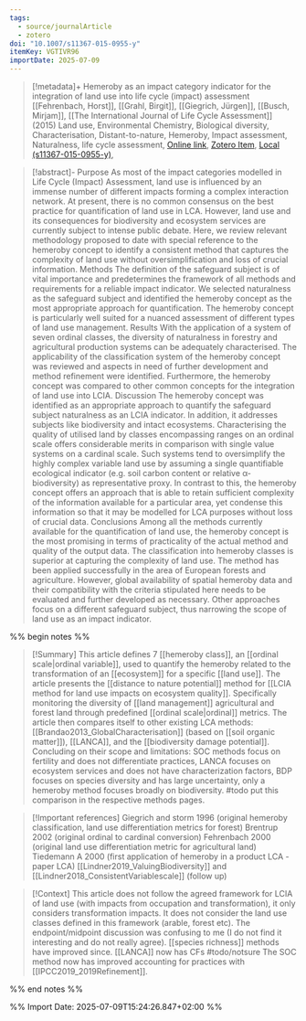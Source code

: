 ```yaml
---
tags:
  - source/journalArticle
  - zotero
doi: "10.1007/s11367-015-0955-y"
itemKey: VGTIVR96
importDate: 2025-07-09
---
```

>[!metadata]+
> Hemeroby as an impact category indicator for the integration of land use into life cycle (impact) assessment
> [[Fehrenbach, Horst]], [[Grahl, Birgit]], [[Giegrich, Jürgen]], [[Busch, Mirjam]], 
> [[The International Journal of Life Cycle Assessment]] (2015)
> Land use, Environmental Chemistry, Biological diversity, Characterisation, Distant-to-nature, Hemeroby, Impact assessment, Naturalness, life cycle assessment, 
> [Online link](https://link.springer.com/article/10.1007/s11367-015-0955-y), [Zotero Item](zotero://select/library/items/VGTIVR96), [Local (s11367-015-0955-y)](file://C:/Users/aburg/Documents/references/zotero/storage/2QVZGJW8/s11367-015-0955-y.pdf), 

>[!abstract]-
>Purpose As most of the impact categories modelled in Life Cycle (Impact) Assessment, land use is influenced by an immense number of different impacts forming a complex interaction network. At present, there is no common consensus on the best practice for quantification of land use in LCA. However, land use and its consequences for biodiversity and ecosystem services are currently subject to intense public debate. Here, we review relevant methodology proposed to date with special reference to the hemeroby concept to identify a consistent method that captures the complexity of land use without oversimplification and loss of crucial information. Methods The definition of the safeguard subject is of vital importance and predetermines the framework of all methods and requirements for a reliable impact indicator. We selected naturalness as the safeguard subject and identified the hemeroby concept as the most appropriate approach for quantification. The hemeroby concept is particularly well suited for a nuanced assessment of different types of land use management. Results With the application of a system of seven ordinal classes, the diversity of naturalness in forestry and agricultural production systems can be adequately characterised. The applicability of the classification system of the hemeroby concept was reviewed and aspects in need of further development and method refinement were identified. Furthermore, the hemeroby concept was compared to other common concepts for the integration of land use into LCIA. Discussion The hemeroby concept was identified as an appropriate approach to quantify the safeguard subject naturalness as an LCIA indicator. In addition, it addresses subjects like biodiversity and intact ecosystems. Characterising the quality of utilised land by classes encompassing ranges on an ordinal scale offers considerable merits in comparison with single value systems on a cardinal scale. Such systems tend to oversimplify the highly complex variable land use by assuming a single quantifiable ecological indicator (e.g. soil carbon content or relative α-biodiversity) as representative proxy. In contrast to this, the hemeroby concept offers an approach that is able to retain sufficient complexity of the information available for a particular area, yet condense this information so that it may be modelled for LCA purposes without loss of crucial data. Conclusions Among all the methods currently available for the quantification of land use, the hemeroby concept is the most promising in terms of practicality of the actual method and quality of the output data. The classification into hemeroby classes is superior at capturing the complexity of land use. The method has been applied successfully in the area of European forests and agriculture. However, global availability of spatial hemeroby data and their compatibility with the criteria stipulated here needs to be evaluated and further developed as necessary. Other approaches focus on a different safeguard subject, thus narrowing the scope of land use as an impact indicator.

%% begin notes %% 
> [!Summary]
> This article defines 7 [[hemeroby class]], an [[ordinal scale|ordinal variable]], used to quantify the hemeroby related to the transformation of an [[ecosystem]] for a specific [[land use]]. The article presents the [[distance to nature potential]] method for [[LCIA method for land use impacts on ecosystem quality]]. Specifically monitoring the diversity of [[land management]] agricultural and forest land through predefined [[ordinal scale|ordinal]] metrics. The article then compares itself to other existing LCA methods: [[Brandao2013_GlobalCharacterisation]] (based on [[soil organic matter]]), [[LANCA]], and the [[biodiversity damage potential]]. Concluding on their scope and limitations: SOC methods focus on fertility and does not differentiate practices, LANCA focuses on ecosystem services and does not have characterization factors, BDP focuses on species diversity and has large uncertainty, only a hemeroby method focuses broadly on biodiversity.
> #todo put this comparison in the respective methods pages.
 
> [!Important references]
> Giegrich and storm 1996 (original hemeroby classification, land use differentiation metrics for forest)
> Brentrup 2002 (original ordinal to cardinal conversion)
> Fehrenbach 2000 (original land use differentiation metric for agricultural land)
> Tiedemann A 2000 (first application of hemeroby in a product LCA - paper LCA)
> [[Lindner2019_ValuingBiodiversity]] and [[Lindner2018_ConsistentVariablescale]] (follow up)

> [!Context]
> This article does not follow the agreed framework for LCIA of land use (with impacts from occupation and transformation), it only considers transformation impacts. It does not consider the land use classes defined in this framework (arable, forest etc).
> The endpoint/midpoint discussion was confusing to me (I do not find it interesting and do not really agree).
> [[species richness]] methods have improved since.
> [[LANCA]] now has CFs #todo/notsure 
> The SOC method now has improved accounting for practices with [[IPCC2019_2019Refinement]].

%% end notes %%

%% Import Date: 2025-07-09T15:24:26.847+02:00 %%
